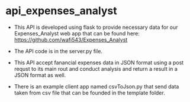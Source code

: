# api_expenses_analyst
 
- This API is developed using flask to provide necessary data for our Expenses_Analyst web app that can be found here:
https://github.com/wafi543/Expenses_Analyst

- The API code is in the server.py file.

- This API accept fanancial expenses data in JSON format using a post requst to its main rout and conduct analysis and return a result in a JSON format as well.

- There is an example client app named csvToJson.py  that send data taken from csv file that can be founded in the template folder.
